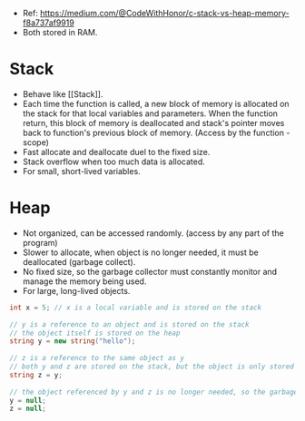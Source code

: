 - Ref: https://medium.com/@CodeWithHonor/c-stack-vs-heap-memory-f8a737af9919
- Both stored in RAM.
# Stack

- Behave like [[Stack]].
- Each time the function is called, a new block of memory is allocated on the stack for that local variables and parameters. When the function return, this block of memory is deallocated and stack's pointer moves back to function's previous block of memory. (Access by the function - scope)
- Fast allocate and deallocate duel to the fixed size.
- Stack overflow when too much data is allocated.
- For small, short-lived variables.
# Heap
- Not organized, can be accessed randomly. (access by any part of the program)
- Slower to allocate, when object is no longer needed, it must be deallocated (garbage collect).
- No fixed size, so the garbage collector must constantly monitor and manage the memory being used.
- For large, long-lived objects.
```c#
int x = 5; // x is a local variable and is stored on the stack  
  
// y is a reference to an object and is stored on the stack  
// the object itself is stored on the heap  
string y = new string("hello");  
  
// z is a reference to the same object as y  
// both y and z are stored on the stack, but the object is only stored once on the heap  
string z = y;  
  
// the object referenced by y and z is no longer needed, so the garbage collector will deallocate the memory on the heap  
y = null;  
z = null;
```